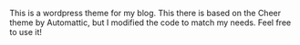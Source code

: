 This is a wordpress theme for my blog. 
This there is based on the Cheer theme by Automattic, but I modified the code to match my needs.
Feel free to use it!
